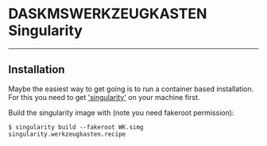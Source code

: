 # DASKMSWERKZEUGKASTEN Singularity 

---

## Installation 

Maybe the easiest way to get going is to run a container based
installation. For this you need to get
['singularity'](https://sylabs.io/docs/#singularity)
on your machine first.

Build the singularity image with (note you need fakeroot permission):

```
$ singularity build --fakeroot WK.simg singularity.werkzeugkasten.recipe
```

